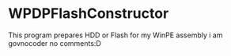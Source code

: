 # WPDPFlashConstructor
This program prepares HDD or Flash for my WinPE assembly
i am govnocoder no comments:D
